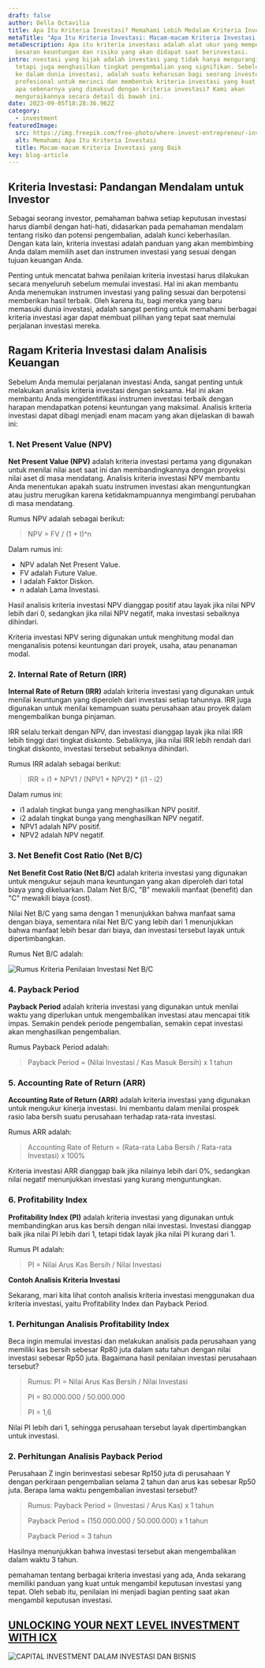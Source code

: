 ```yaml
---
draft: false
author: Della Octavilia
title: Apa Itu Kriteria Investasi? Memahami Lebih Medalam Kriteria Investasi
metaTitle: "Apa Itu Kriteria Investasi: Macam-macam Kriteria Investasi yang Baik"
metaDescription: Apa itu kriteria investasi adalah alat ukur yang memperkirakan
  besaran keuntungan dan risiko yang akan didapat saat berinvestasi.
intro: nvestasi yang bijak adalah investasi yang tidak hanya mengurangi risiko,
  tetapi juga menghasilkan tingkat pengembalian yang signifikan. Sebelum terjun
  ke dalam dunia investasi, adalah suatu keharusan bagi seorang investor
  profesional untuk merinci dan membentuk kriteria investasi yang kuat. Tetapi,
  apa sebenarnya yang dimaksud dengan kriteria investasi? Kami akan
  menguraikannya secara detail di bawah ini.
date: 2023-09-05T18:28:36.962Z
category:
  - investment
featuredImage:
  src: https://img.freepik.com/free-photo/where-invest-entrepreneur-investment-financial-risk-assessment-concept_53876-132587.jpg?w=740&t=st=1660889151~exp=1660889751~hmac=6c084d479ab8b4ed69c0e08b62e1da6fb4fc416e63c459d2bc772746f7bc2c77
  alt: Memahami Apa Itu Kriteria Investasi
  title: Macam-macam Kriteria Investasi yang Baik
key: blog-article
---
```

## Kriteria Investasi: Pandangan Mendalam untuk Investor

Sebagai seorang investor, pemahaman bahwa setiap keputusan investasi harus diambil dengan hati-hati, didasarkan pada pemahaman mendalam tentang risiko dan potensi pengembalian, adalah kunci keberhasilan. Dengan kata lain, kriteria investasi adalah panduan yang akan membimbing Anda dalam memilih aset dan instrumen investasi yang sesuai dengan tujuan keuangan Anda.

Penting untuk mencatat bahwa penilaian kriteria investasi harus dilakukan secara menyeluruh sebelum memulai investasi. Hal ini akan membantu Anda menemukan instrumen investasi yang paling sesuai dan berpotensi memberikan hasil terbaik. Oleh karena itu, bagi mereka yang baru memasuki dunia investasi, adalah sangat penting untuk memahami berbagai kriteria investasi agar dapat membuat pilihan yang tepat saat memulai perjalanan investasi mereka.

## **Ragam Kriteria Investasi dalam Analisis Keuangan**

Sebelum Anda memulai perjalanan investasi Anda, sangat penting untuk melakukan analisis kriteria investasi dengan seksama. Hal ini akan membantu Anda mengidentifikasi instrumen investasi terbaik dengan harapan mendapatkan potensi keuntungan yang maksimal. Analisis kriteria investasi dapat dibagi menjadi enam macam yang akan dijelaskan di bawah ini:

### 1. Net Present Value (NPV)

**Net Present Value (NPV)** adalah kriteria investasi pertama yang digunakan untuk menilai nilai aset saat ini dan membandingkannya dengan proyeksi nilai aset di masa mendatang. Analisis kriteria investasi NPV membantu Anda menentukan apakah suatu instrumen investasi akan menguntungkan atau justru merugikan karena ketidakmampuannya mengimbangi perubahan di masa mendatang.

Rumus NPV adalah sebagai berikut:

> NPV = FV / (1 + I)^n

Dalam rumus ini:

* NPV adalah Net Present Value.
* FV adalah Future Value.
* I adalah Faktor Diskon.
* n adalah Lama Investasi.

Hasil analisis kriteria investasi NPV dianggap positif atau layak jika nilai NPV lebih dari 0, sedangkan jika nilai NPV negatif, maka investasi sebaiknya dihindari.

Kriteria investasi NPV sering digunakan untuk menghitung modal dan menganalisis potensi keuntungan dari proyek, usaha, atau penanaman modal.

### 2. Internal Rate of Return (IRR)

**Internal Rate of Return (IRR)** adalah kriteria investasi yang digunakan untuk menilai keuntungan yang diperoleh dari investasi setiap tahunnya. IRR juga digunakan untuk menilai kemampuan suatu perusahaan atau proyek dalam mengembalikan bunga pinjaman.

IRR selalu terkait dengan NPV, dan investasi dianggap layak jika nilai IRR lebih tinggi dari tingkat diskonto. Sebaliknya, jika nilai IRR lebih rendah dari tingkat diskonto, investasi tersebut sebaiknya dihindari.

Rumus IRR adalah sebagai berikut:

> IRR = i1 + NPV1 / (NPV1 + NPV2) * (i1 - i2)

Dalam rumus ini:

* i1 adalah tingkat bunga yang menghasilkan NPV positif.
* i2 adalah tingkat bunga yang menghasilkan NPV negatif.
* NPV1 adalah NPV positif.
* NPV2 adalah NPV negatif.

### 3. Net Benefit Cost Ratio (Net B/C)

**Net Benefit Cost Ratio (Net B/C)** adalah kriteria investasi yang digunakan untuk mengukur sejauh mana keuntungan yang akan diperoleh dari total biaya yang dikeluarkan. Dalam Net B/C, "B" mewakili manfaat (benefit) dan "C" mewakili biaya (cost).

Nilai Net B/C yang sama dengan 1 menunjukkan bahwa manfaat sama dengan biaya, sementara nilai Net B/C yang lebih dari 1 menunjukkan bahwa manfaat lebih besar dari biaya, dan investasi tersebut layak untuk dipertimbangkan.

Rumus Net B/C adalah:

![Rumus Kriteria Penilaian Investasi Net B/C](https://lh5.googleusercontent.com/c72I6trKf11teV294FWz3MosSBei6R8Ag90EQbP2TTDSRFqhmw2gidb5uyM8C9IW_olVlevRztxQREg8Nw94RLxvNVk1VnnqFGKhaWLjTuWOzi3XzAGWjSr5839HNURCScj3mymDSvucsMIU4GVmb24)

### 4. Payback Period

**Payback Period** adalah kriteria investasi yang digunakan untuk menilai waktu yang diperlukan untuk mengembalikan investasi atau mencapai titik impas. Semakin pendek periode pengembalian, semakin cepat investasi akan menghasilkan pengembalian.

Rumus Payback Period adalah:

> Payback Period = (Nilai Investasi / Kas Masuk Bersih) x 1 tahun

### 5. Accounting Rate of Return (ARR)

**Accounting Rate of Return (ARR)** adalah kriteria investasi yang digunakan untuk mengukur kinerja investasi. Ini membantu dalam menilai prospek rasio laba bersih suatu perusahaan terhadap rata-rata investasi.

Rumus ARR adalah:

> Accounting Rate of Return = (Rata-rata Laba Bersih / Rata-rata Investasi) x 100%

Kriteria investasi ARR dianggap baik jika nilainya lebih dari 0%, sedangkan nilai negatif menunjukkan investasi yang kurang menguntungkan.

### 6. Profitability Index

**Profitability Index (PI)** adalah kriteria investasi yang digunakan untuk membandingkan arus kas bersih dengan nilai investasi. Investasi dianggap baik jika nilai PI lebih dari 1, tetapi tidak layak jika nilai PI kurang dari 1.

Rumus PI adalah:

> PI = Nilai Arus Kas Bersih / Nilai Investasi

**Contoh Analisis Kriteria Investasi**

Sekarang, mari kita lihat contoh analisis kriteria investasi menggunakan dua kriteria investasi, yaitu Profitability Index dan Payback Period.

### 1. Perhitungan Analisis Profitability Index

Beca ingin memulai investasi dan melakukan analisis pada perusahaan yang memiliki kas bersih sebesar Rp80 juta dalam satu tahun dengan nilai investasi sebesar Rp50 juta. Bagaimana hasil penilaian investasi perusahaan tersebut?

> Rumus: PI = Nilai Arus Kas Bersih / Nilai Investasi
>
> PI = 80.000.000 / 50.000.000
>
> PI = 1,6

Nilai PI lebih dari 1, sehingga perusahaan tersebut layak dipertimbangkan untuk investasi.

### 2. Perhitungan Analisis Payback Period

Perusahaan Z ingin berinvestasi sebesar Rp150 juta di perusahaan Y dengan perkiraan pengembalian selama 2 tahun dan arus kas sebesar Rp50 juta. Berapa lama waktu pengembalian investasi tersebut?

> Rumus: Payback Period = (Investasi / Arus Kas) x 1 tahun
>
> Payback Period = (150.000.000 / 50.000.000) x 1 tahun
>
> Payback Period = 3 tahun

Hasilnya menunjukkan bahwa investasi tersebut akan mengembalikan dalam waktu 3 tahun.

pemahaman tentang berbagai kriteria investasi yang ada, Anda sekarang memiliki panduan yang kuat untuk mengambil keputusan investasi yang tepat. Oleh sebab itu, penilaian ini menjadi bagian penting saat akan mengambil keputusan investasi.

## [U﻿NLOCKING YOUR NEXT LEVEL INVESTMENT WITH ICX](https://icx.id/?utm_source=content_blog&utm_medium=blog&utm_campaign=blog&utm_id=content_blog&utm_content=blog_content)

![CAPITAL INVESTMENT DALAM INVESTASI DAN BISNIS](https://icx.id/img/snapinsta.app_346119647_1435083573982006_484823168912654359_n_1080-1-.jpg)